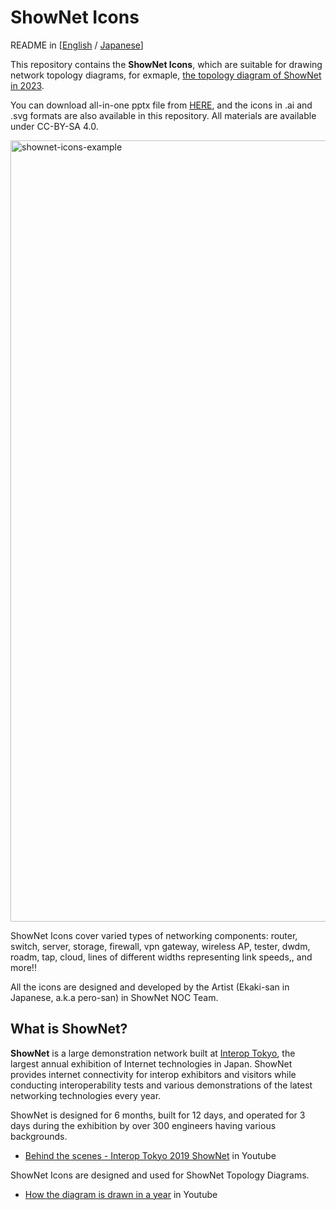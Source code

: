 
# ShowNet Icons

README in [[English](https://github.com/interop-tokyo-shownet/shownet-icons/blob/master/README.md) / [Japanese](https://github.com/interop-tokyo-shownet/shownet-icons/blob/master/README-ja.md)]

This repository contains the **ShowNet Icons**, which are suitable for
drawing network topology diagrams, for exmaple, [the topology diagram of ShowNet in 2023](https://www.interop.jp/2023/shownet/topology.pdf).

You can download all-in-one pptx file from [HERE](https://github.com/interop-tokyo-shownet/shownet-icons/raw/master/ShowNet%20Icons%202023%201.01.pptx),
and the icons in .ai and .svg formats are also available in this repository.
All materials are available under CC-BY-SA 4.0.

<img width="1250" alt="shownet-icons-example" src="https://github.com/interop-tokyo-shownet/shownet-icons/assets/184632/f5453688-2368-43bc-b21d-3fb11e80030d">


ShowNet Icons cover varied types of networking components:
router, switch, server, storage, firewall, vpn gateway, wireless AP,
tester, dwdm, roadm, tap, cloud, lines of different widths
representing link speeds,, and more!!

All the icons are designed and developed by the Artist (Ekaki-san in
Japanese, a.k.a pero-san) in ShowNet NOC Team.


## What is ShowNet?

**ShowNet** is a large demonstration network built at [Interop
Tokyo](https://interop.jp), the largest annual exhibition of Internet
technologies in Japan. ShowNet provides internet connectivity for
interop exhibitors and visitors while conducting interoperability
tests and various demonstrations of the latest networking technologies
every year.

ShowNet is designed for 6 months, built for 12 days, and operated for
3 days during the exhibition by over 300 engineers having various
backgrounds.

- [Behind the scenes - Interop Tokyo 2019 ShowNet](https://www.youtube.com/watch?v=X-JhPs1T7sc) in Youtube

ShowNet Icons are designed and used for ShowNet Topology Diagrams.

- [How the diagram is drawn in a year](https://www.youtube.com/watch?v=HpnMzJkDpQg) in Youtube
